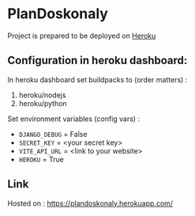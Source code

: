 # PlanDoskonaly
Project is prepared to be deployed on [Heroku](https://www.heroku.com)

## Configuration in heroku dashboard:
In heroku dashboard set buildpacks to (order matters) :
1. heroku/nodejs
2. heroku/python

Set environment variables (config vars) : 
- `DJANGO_DEBUG` = False
- `SECRET_KEY` = \<your secret key\>
- `VITE_API_URL` = \<link to your website\>
- `HEROKU` = True

## Link
Hosted on : https://plandoskonaly.herokuapp.com/
